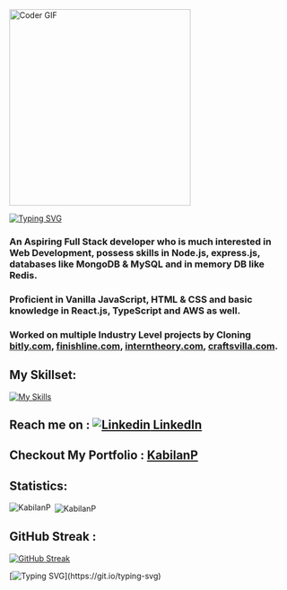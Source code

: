 <!-- ## ![Blue Gradient Header Banner (1)](https://user-images.githubusercontent.com/112754832/215061523-7e21b628-bc42-418e-98cf-e58bb3912026.png) -->
<img alt="Coder GIF" height=350 width=80% src="https://cdn.dribbble.com/users/730703/screenshots/6581243/avento.gif" />

[![Typing SVG](https://readme-typing-svg.demolab.com?font=Fira+Code&weight=600&size=21&pause=1000&width=435&lines=Hi+there%2C+I+am+Kabilan)](https://git.io/typing-svg)


### An Aspiring Full Stack developer who is much interested in Web Development, possess skills in Node.js, express.js, databases like MongoDB & MySQL and in memory DB like Redis.
### Proficient in Vanilla JavaScript, HTML & CSS and basic knowledge in React.js, TypeScript and AWS as well.
 
### Worked on multiple Industry Level projects by Cloning [bitly.com](https://sunny-taiyaki-8521ce.netlify.app/), [finishline.com](https://earnest-faun-c6846e.netlify.app/), [interntheory.com](https://curious-cheesecake-b0381e.netlify.app/), [craftsvilla.com](https://dainty-heliotrope-77ee95.netlify.app/).


## My Skillset:

   [![My Skills](https://skillicons.dev/icons?i=js,nodejs,express,mongodb,html,css,mysql,aws,redis,react)](https://skillicons.dev)
   

 ##  Reach me on :  [![Linkedin](https://i.stack.imgur.com/gVE0j.png) LinkedIn](https://www.linkedin.com/in/kabilan-kps-249899137/) &nbsp; 
 
 ## Checkout My Portfolio : [KabilanP](https://kapilmascul.github.io/)

## Statistics:
<p><img align="left" src="https://github-readme-stats.vercel.app/api/top-langs?username=kapilmascul&show_icons=true&locale=en&layout=compact&theme=tokyonight" alt="KabilanP" /></p>

<p>&nbsp;<img align="center" src="https://github-readme-stats.vercel.app/api?username=kapilmascul&show_icons=true&locale=en&theme=tokyonight" alt="KabilanP" /></p>



## GitHub Streak :
[![GitHub Streak](https://github-readme-streak-stats.herokuapp.com?user=kapilmascul&theme=tokyonight)](https://git.io/streak-stats)


[![Typing SVG](https://readme-typing-svg.demolab.com?font=Fira+Code&weight=600&size=21&pause=1000&width=435&lines=Thanks+for+visiting+my+Profile.)](https://git.io/typing-svg)

<!-- ![](https://komarev.com/ghpvc/?username=dhaanui&color=blue)
 -->
<!--
**kapilmascul/kapilmascul** is a ✨ _special_ ✨ repository because its `README.md` (this file) appears on your GitHub profile.

Here are some ideas to get you started:


- 🌱 I’m currently learning Node 
- 👯 I’m looking to collaborate on ...
- 🤔 I’m looking for help with ...
- 💬 Ask me about ...
- 📫 How to reach me: ...
- 😄 Pronouns: ...
- ⚡ Fun fact: ...
-->
